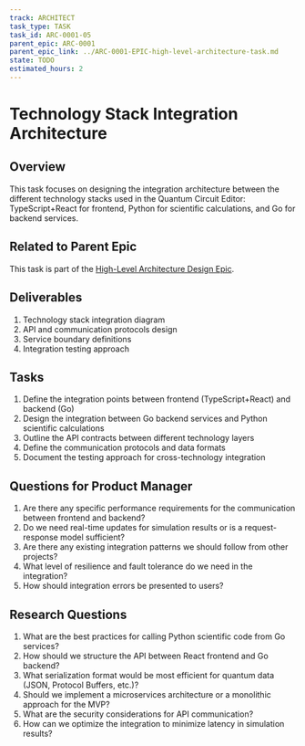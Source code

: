 ```yaml
---
track: ARCHITECT
task_type: TASK
task_id: ARC-0001-05
parent_epic: ARC-0001
parent_epic_link: ../ARC-0001-EPIC-high-level-architecture-task.md
state: TODO
estimated_hours: 2
---
```


# Technology Stack Integration Architecture

## Overview

This task focuses on designing the integration architecture between the different technology stacks used in the Quantum Circuit Editor: TypeScript+React for frontend, Python for scientific calculations, and Go for backend services.

## Related to Parent Epic

This task is part of the [High-Level Architecture Design Epic](../ARC-0001-EPIC-high-level-architecture-task.md).

## Deliverables

1. Technology stack integration diagram
2. API and communication protocols design
3. Service boundary definitions
4. Integration testing approach

## Tasks

1. Define the integration points between frontend (TypeScript+React) and backend (Go)
2. Design the integration between Go backend services and Python scientific calculations
3. Outline the API contracts between different technology layers
4. Define the communication protocols and data formats
5. Document the testing approach for cross-technology integration

## Questions for Product Manager

1. Are there any specific performance requirements for the communication between frontend and backend?
2. Do we need real-time updates for simulation results or is a request-response model sufficient?
3. Are there any existing integration patterns we should follow from other projects?
4. What level of resilience and fault tolerance do we need in the integration?
5. How should integration errors be presented to users?

## Research Questions

1. What are the best practices for calling Python scientific code from Go services?
2. How should we structure the API between React frontend and Go backend?
3. What serialization format would be most efficient for quantum data (JSON, Protocol Buffers, etc.)?
4. Should we implement a microservices architecture or a monolithic approach for the MVP?
5. What are the security considerations for API communication?
6. How can we optimize the integration to minimize latency in simulation results?

